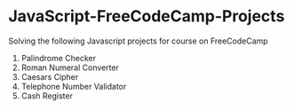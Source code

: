 # JavaScript-FreeCodeCamp-Projects

Solving the following Javascript projects for course on FreeCodeCamp

1. Palindrome Checker
2. Roman Numeral Converter
3. Caesars Cipher
4. Telephone Number Validator
5. Cash Register
